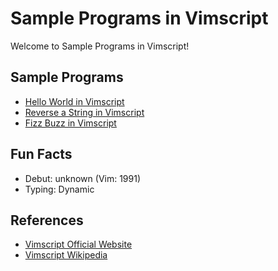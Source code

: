 # Sample Programs in Vimscript

Welcome to Sample Programs in Vimscript!

## Sample Programs

- [Hello World in Vimscript](https://github.com/jrg94/sample-programs/issues/369)
- [Reverse a String in Vimscript](https://github.com/TheRenegadeCoder/sample-programs/issues/373)
- [Fizz Buzz in Vimscript](https://github.com/TheRenegadeCoder/sample-programs/issues/376)

## Fun Facts

- Debut: unknown (Vim: 1991)
- Typing: Dynamic

## References

- [Vimscript Official Website](https://www.vim.org/scripts/index.php)
- [Vimscript Wikipedia](https://en.wikipedia.org/wiki/Vim_(text_editor)#Vim_script)
